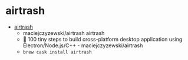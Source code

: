 # airtrash
- [airtrash](https://github.com/maciejczyzewski/airtrash/)
  -  maciejczyzewski/airtrash airtrash
  - 📡 100 tiny steps to build cross-platform desktop application using Electron/Node.js/C++ - maciejczyzewski/airtrash
  - `brew cask install airtrash`
